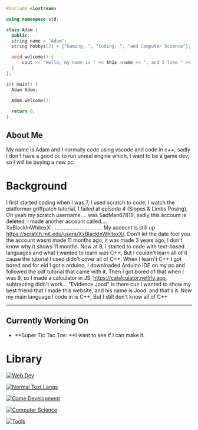 ```cpp
#include <iostream>

using namespace std;

class Adam {
  public:
  string name = "Adam";
  string hobbys[3] = {"Gaming, ", "Coding, ", "and Computer Science"};

  void welcome() {
      cout << "Hello, my name is " << this->name << ", and I like " << hobbys[0] << hobbys[1] << hobbys[2] << ".";
  }
};

int main() {
  Adam Adom;

  Adom.welcome();
  
  return 0;
}
```
## About Me
My name is Adam and I normally code using vscode and code in c++, sadly I don't have a good pc to run unreal engine which, I want to be a game dev, so I will be buying a new pc.

# Background

I first started coding when I was 7, I used scratch to code, I watch the platformer griffpatch tutorial, I failed at episode 4 (Slopes & Limbs Posing), Oh yeah my scratch username.... was SadMan67819, sadly this account is deleted, I made another account called.... XxBlackInWhitexX................................... My account is still up https://scratch.mit.edu/users/XxBlackInWhitexX/. Don't let the date fool you the account wasnt made 11 months ago, it was made 3 years ago, I don't know why it shows 11 months. Now at 8, I started to code with text-based languages and what I wanted to learn was C++, But I couldn't learn all of it cause the tutorial I used didn't cover all of C++. When I learn't C++ I got bored and for eid I got a arduino, I downloaded Arduino IDE on my pc and followed the pdf tutorial that came with it. Then I got bored of that when I was 9, so I made a calculator in JS, https://calalculator.netlify.app, subtracting didn't work... "Evidence Jood" is there cuz I wanted to show my best friend that I made this website, and his name is Jood. and that's it. Now my main language I code in is C++, But I still don't know all of C++


---

## Currently Working On
- **Super Tic Tac Toe: **I want to see if I can make it.

# Library

[![Web Dev](https://skillicons.dev/icons?i=js,html,css&theme=dark)](https://skillicons.dev)

[![Normal Text Langs](https://skillicons.dev/icons?i=python&theme=dark)](https://skillicons.dev)

[![Game Development](https://skillicons.dev/icons?i=cpp,unity,unrealengine&theme=dark)](https://skillicons.dev)

[![Computer Science](https://skillicons.dev/icons?i=arduino&theme=dark)](https://skillicons.dev)

[![Tools](https://skillicons.dev/icons?i=netlify,vscode,github,figma@theme=dark)](https://skillicons.dev)

  
